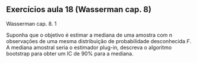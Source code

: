 ## Exercícios aula 18 (Wasserman cap. 8)

Wasserman cap. 8. 1

Suponha que o objetivo é estimar a mediana de uma amostra com n observações de 
uma mesma distribuição de probabilidade desconhecida $F$. A mediana amostral seria 
o estimador plug-in, descreva o algoritmo bootstrap para obter um IC de 90% para a mediana.